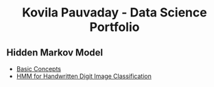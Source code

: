 <h1 style="text-align: center;">Kovila Pauvaday - Data Science Portfolio</h1>

## Hidden Markov Model
- [Basic Concepts](https://github.com/Kovi11Day/portfolio/blob/main/projects/hidden_markov_models/hmm_basic_concepts.ipynb)
- [HMM for Handwritten Digit Image Classification](https://github.com/Kovi11Day/portfolio/blob/main/projects/hidden_markov_models/hmm_app_handwritten_digit_classification.ipynb)
